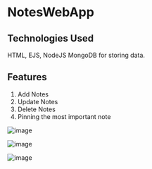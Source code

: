 # NotesWebApp

## Technologies Used
HTML, EJS, NodeJS
MongoDB for storing data.

## Features
1. Add Notes
2. Update Notes
3. Delete Notes
4. Pinning the most important note

![image](https://github.com/Trushali29/NotesWebApp/assets/84562990/bc02e087-81f4-455e-a919-fe1ebab06a6e)


![image](https://github.com/Trushali29/NotesWebApp/assets/84562990/f93ff620-7221-4f00-a791-3524acc16de5)


![image](https://github.com/Trushali29/NotesWebApp/assets/84562990/d3008691-0ae7-410a-a612-8aa9ce407bee)
